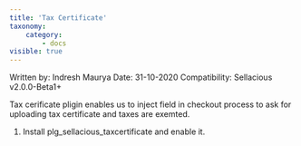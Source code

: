 ```yaml
---
title: 'Tax Certificate'
taxonomy:
    category:
        - docs
visible: true
---
```


Written by: Indresh Maurya
Date: 31-10-2020
Compatibility: Sellacious v2.0.0-Beta1+

Tax cerificate pligin enables us to inject field in checkout process to ask for uploading tax certificate and taxes are exemted.

1. Install plg_sellacious_taxcertificate and enable it.



